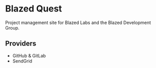 # Blazed Quest
Project management site for Blazed Labs and the Blazed Development Group.

## Providers
- GitHub & GitLab
- SendGrid